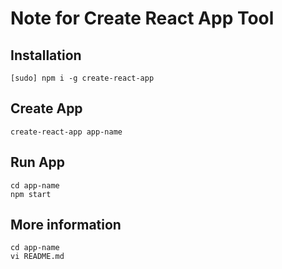 # Note for Create React App Tool

## Installation

`[sudo] npm i -g create-react-app`

## Create App

`create-react-app app-name`

## Run App

```
cd app-name
npm start
```

## More information

```
cd app-name
vi README.md
```
